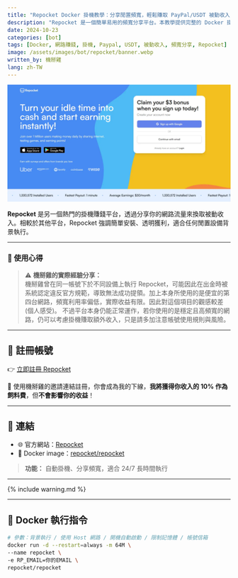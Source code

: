 ```yaml
---
title: "Repocket Docker 掛機教學：分享閒置頻寬，輕鬆賺取 PayPal/USDT 被動收入"
description: "Repocket 是一個簡單易用的頻寬分享平台。本教學提供完整的 Docker 掛機部署指令與步驟，教你如何利用閒置設備賺取被動收入，支援 PayPal 和 USDT 出金。內含真實使用心得分享，助你了解潛在風險與獲利模式。"
date: 2024-10-23
categories: [bot]
tags: [Docker, 網路賺錢, 掛機, Paypal, USDT, 被動收入, 頻寬分享, Repocket]
image: /assets/images/bot/repocket/banner.webp
written_by: 機掰雞
lang: zh-TW
---
```


![Repocket 封面圖](/assets/images/bot/repocket/banner.webp)

**Repocket** 是另一個熱門的掛機賺錢平台，透過分享你的網路流量來換取被動收入。相較於其他平台，Repocket 強調簡單安裝、透明獲利，適合任何閒置設備背景執行。

---

### 🧪 使用心得

> ⚠️ **機掰雞的實際經驗分享：**  
> 機掰雞曾在同一帳號下於不同設備上執行 Repocket，可能因此在出金時被系統認定違反官方規範，導致無法成功提領。加上本身所使用的是便宜的第四台網路，頻寬利用率偏低，實際收益有限。因此對這個項目的觀感較差(個人感受)。 
> 不過平台本身仍能正常運作，若你使用的是穩定且高頻寬的網路，仍可以考慮掛機賺取額外收入，只是請多加注意帳號使用規則與風險。

---

## 📝 註冊帳號

👉 [立即註冊 Repocket](https://link.repocket.com/UWh3)

🎉 使用機掰雞的邀請連結註冊，你會成為我的下線，**我將獲得你收入的 10% 作為飼料費**，但**不會影響你的收益**！

---

## 🔗 連結

- 🌐 官方網站：[Repocket](https://repocket.co/)
- 🐳 Docker image：[repocket/repocket](https://hub.docker.com/r/repocket/repocket)
> **功能：** 自動掛機、分享頻寬，適合 24/7 長時間執行

---

{% include warning.md %}

---

## 🐳 Docker 執行指令

```bash
# 參數：背景執行 / 使用 Host 網路 / 開機自動啟動 / 限制記憶體 / 帳號信箱
docker run -d --restart=always -m 64M \
--name repocket \
-e RP_EMAIL=你的EMAIL \
repocket/repocket
```
